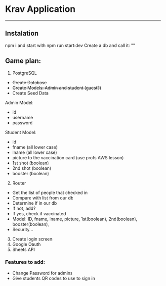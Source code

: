 # Krav Application

---

## **Instalation**

npm i and start with npm run start:dev
Create a db and call it: ""

## Game plan:

1. PostgreSQL

- ~~Create Database~~
- ~~Create Models: Admin and student (guest?)~~
- Create Seed Data

Admin Model:

- id
- username
- password

Student Model:

- id
- fname (all lower case)
- lname (all lower case)
- picture to the vaccination card (use profs AWS lesson)
- 1st shot (boolean)
- 2nd shot (boolean)
- booster (boolean)

2. Router

- Get the list of people that checked in
- Compare with list from our db
- Determine if in our db
- If not, add?
- If yes, check if vaccinated
- Model: ID, fname, lname, picture, 1st(boolean), 2nd(boolean), booster(boolean),
- Security...

3. Create login screen
4. Google Oauth
5. Sheets API

### Features to add:

- Change Password for admins
- Give students QR codes to use to sign in
